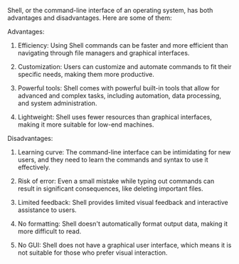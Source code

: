 Shell, or the command-line interface of an operating system, has both advantages and disadvantages. Here are some of them:

Advantages:
1. Efficiency: Using Shell commands can be faster and more efficient than navigating through file managers and graphical interfaces.

2. Customization: Users can customize and automate commands to fit their specific needs, making them more productive.

3. Powerful tools: Shell comes with powerful built-in tools that allow for advanced and complex tasks, including automation, data processing, and system administration.

4. Lightweight: Shell uses fewer resources than graphical interfaces, making it more suitable for low-end machines.

Disadvantages:
1. Learning curve: The command-line interface can be intimidating for new users, and they need to learn the commands and syntax to use it effectively.

2. Risk of error: Even a small mistake while typing out commands can result in significant consequences, like deleting important files.

3. Limited feedback: Shell provides limited visual feedback and interactive assistance to users.

4. No formatting: Shell doesn't automatically format output data, making it more difficult to read.

5. No GUI: Shell does not have a graphical user interface, which means it is not suitable for those who prefer visual interaction.
